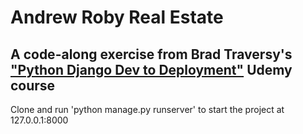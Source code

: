 # Andrew Roby Real Estate
## A code-along exercise from Brad Traversy's ["Python Django Dev to Deployment"](https://www.udemy.com/python-django-dev-to-deployment/) Udemy course
Clone and run 'python manage.py runserver' to start the project at 127.0.0.1:8000